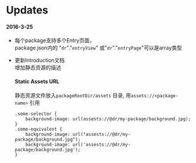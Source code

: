 Updates
==========

#### 2016-3-25
- 每个package支持多个Entry页面，\
	package.json内的 "`dr`"."`entryView`" 或"`dr`"."`entryPage`"可以是array类型

- 更新Introduction文档\
	增加静态资源的描述
	#### Static Assets URL
	静态资源文件放入`packageRootDir/assets` 目录,
	用`assets://<package-name>` 引用

	```less
	.some-selector {
		background-image: url(assests://@dr/my-package/background.jpg);
	}
	.some-equivalent {
		background-image: url("assests://@dr/my-package/background.jpg");
		background-image: url('assests://@dr/my-package/background.jpg');
	}

	```
